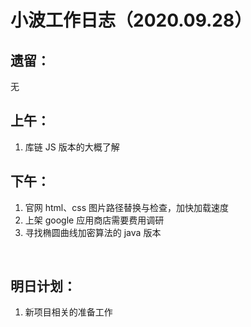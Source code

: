 # 小波工作日志（2020.09.28）

## 遗留：

无
<br/>


## 上午：
1. 库链 JS 版本的大概了解


## 下午：
1. 官网 html、css 图片路径替换与检查，加快加载速度
2. 上架 google 应用商店需要费用调研
3. 寻找椭圆曲线加密算法的 java 版本

   

<br/>  

## 明日计划：
1. 新项目相关的准备工作